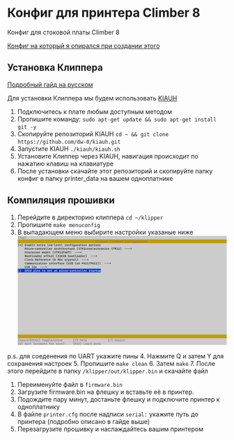 # Конфиг для принтера Climber 8

Конфиг для стоковой платы Climber 8

[Конфиг на который я опирался при создании этого](https://github.com/kodonnell/xtlw-climber8-klipper)

## Установка Клиппера

[Подробный гайд на русском](https://klipper.wiki/ru/home/initial/base)

Для установки Клиппера мы будем использовать [KIAUH](https://github.com/dw-0/kiauh)

1. Подключитесь к плате любым доступным методом
2. Пропишите команду: `sudo apt-get update && sudo apt-get install git -y` 
2. Скопируйте репозиторий KIAUH `cd ~ && git clone https://github.com/dw-0/kiauh.git`
3. Запустите KIAUH `./kiauh/kiauh.sh`
4. Установите Клиппер через KIAUH, навигация происходит по нажатию клавиш на клавиатуре
5. После установки скачайте этот репозиторий и скопируйте папку конфиг в папку printer_data на вашем одноплатнике

## Компиляция прошивки

1. Перейдите в директорию клиппера `cd ~/klipper`
2. Пропишите `make menuconfig`
3. В выпадающем меню выбирите настройки указаные ниже
![Скриншот из Menuconfig](/wiki/menuconfig.png)

p.s. для соеденения по UART укажите пины 
4. Нажмите Q и затем Y для сохранения настроек
5. Пропишите `make clean`
6. Затем `make`
7. После этого перейдите в папку `/klipper/out/klipper.bin` и скачайте файл
1. Переименуйте файл в `firmware.bin`
9. Загрузите firmware.bin на флешку и вставьте её в принтер.
1. Подождите пару минут, достаньте флешку и подключите принтер к одноплатнику
2. В файле `printer.cfg` после надписи `serial:` укажите путь до принтера (подробно описано в гайде выше)
3. Перезагрузите прошивку и наслаждайтесь вашим принтером